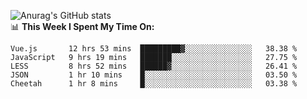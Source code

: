 
![Anurag's GitHub stats](https://github-readme-stats.vercel.app/api?username=supergczh&show_icons=true&theme=radical)
<br />
📊 **This Week I Spent My Time On:**

<!--START_SECTION:waka-->
```text
Vue.js       12 hrs 53 mins  █████████▓░░░░░░░░░░░░░░░   38.38 % 
JavaScript   9 hrs 19 mins   ███████░░░░░░░░░░░░░░░░░░   27.75 % 
LESS         8 hrs 52 mins   ██████▓░░░░░░░░░░░░░░░░░░   26.41 % 
JSON         1 hr 10 mins    █░░░░░░░░░░░░░░░░░░░░░░░░   03.50 % 
Cheetah      1 hr 8 mins     █░░░░░░░░░░░░░░░░░░░░░░░░   03.38 % 
```
<!--END_SECTION:waka-->
